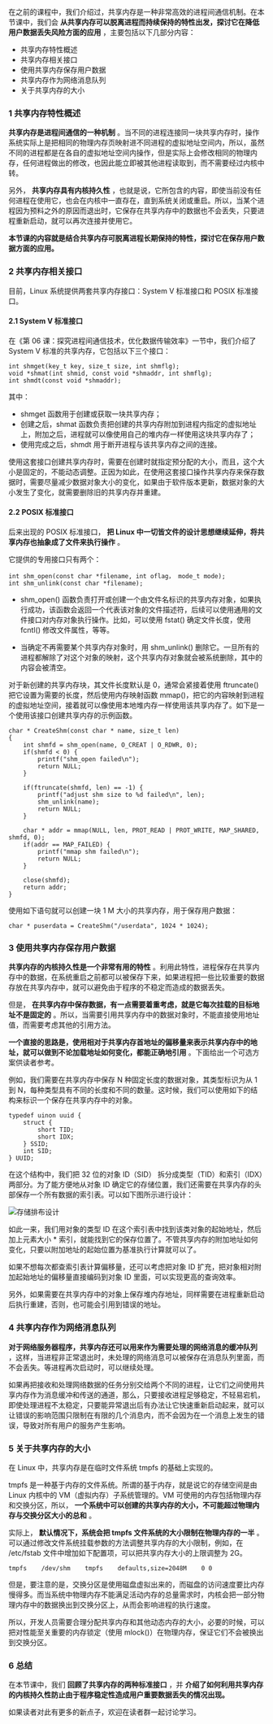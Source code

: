 在之前的课程中，我们介绍过，共享内存是一种非常高效的进程间通信机制。在本节课中，我们会
**从共享内存可以脱离进程而持续保持的特性出发，探讨它在降低用户数据丢失风险方面的应用** ，主要包括以下几部分内容：

  * 共享内存特性概述
  * 共享内存相关接口
  * 使用共享内存保存用户数据
  * 共享内存作为网络消息队列
  * 关于共享内存的大小

### 1 共享内存特性概述

**共享内存是进程间通信的一种机制**
。当不同的进程连接同一块共享内存时，操作系统实际上是把相同的物理内存页映射进不同进程的虚拟地址空间内，所以，虽然不同的进程都是在各自的虚拟地址空间内操作，但是实际上会修改相同的物理内存，任何进程做出的修改，也因此能立即被其他进程读取到，而不需要经过内核中转。

另外， **共享内存具有内核持久性**
，也就是说，它所包含的内容，即使当前没有任何进程在使用它，也会在内核中一直存在，直到系统关闭或重启。所以，当某个进程因为预料之外的原因而退出时，它保存在共享内存中的数据也不会丢失，只要进程重新启动，就可以再次连接并使用它。

**本节课的内容就是结合共享内存可脱离进程长期保持的特性，探讨它在保存用户数据方面的应用。**

### 2 共享内存相关接口

目前，Linux 系统提供两套共享内存接口：System V 标准接口和 POSIX 标准接口。

#### 2.1 System V 标准接口

在《第 06 课：探究进程间通信技术，优化数据传输效率》一节中，我们介绍了 System V 标准的共享内存，它包括以下三个接口：

    
    
    int shmget(key_t key, size_t size, int shmflg);
    void *shmat(int shmid, const void *shmaddr, int shmflg);
    int shmdt(const void *shmaddr);
    

其中：

  * shmget 函数用于创建或获取一块共享内存；
  * 创建之后，shmat 函数负责把创建的共享内存附加到进程内指定的虚拟地址上，附加之后，进程就可以像使用自己的堆内存一样使用这块共享内存了；
  * 使用完成之后，shmdt 用于断开进程与该共享内存之间的连接。

使用这套接口创建共享内存时，需要在创建时就指定预分配的大小，而且，这个大小是固定的，不能动态调整。正因为如此，在使用这套接口操作共享内存来保存数据时，需要尽量减少数据对象大小的变化，如果由于软件版本更新，数据对象的大小发生了变化，就需要删除旧的共享内存并重建。

#### 2.2 POSIX 标准接口

后来出现的 POSIX 标准接口， **把 Linux 中一切皆文件的设计思想继续延伸，将共享内存也抽象成了文件来执行操作** 。

它提供的专用接口只有两个：

    
    
    int shm_open(const char *filename, int oflag， mode_t mode);
    int shm_unlink(const char *filename);
    

  * shm_open() 函数负责打开或创建一个由文件名标识的共享内存对象，如果执行成功，该函数会返回一个代表该对象的文件描述符，后续可以使用通用的文件接口对内存对象执行操作。比如，可以使用 fstat() 确定文件长度，使用 fcntl() 修改文件属性，等等。

  * 当确定不再需要某个共享内存对象时，用 shm_unlink() 删除它。一旦所有的进程都解除了对这个对象的映射，这个共享内存对象就会被系统删除，其中的内容会被清空。

对于新创建的共享内存块，其文件长度默认是 0，通常会紧接着使用 ftruncate() 把它设置为需要的长度，然后使用内存映射函数
mmap()，把它的内容映射到进程的虚拟地址空间，接着就可以像使用本地堆内存一样使用该共享内存了。如下是一个使用该接口创建共享内存的示例函数。

    
    
    char * CreateShm(const char * name, size_t len)
    {
        int shmfd = shm_open(name, O_CREAT | O_RDWR, 0);
        if(shmfd < 0) {
            printf("shm_open failed\n");
            return NULL;
        }
    
        if(ftruncate(shmfd, len) == -1) {
            printf("adjust shm size to %d failed\n", len);
            shm_unlink(name);
            return NULL;
        }
    
        char * addr = mmap(NULL, len, PROT_READ | PROT_WRITE, MAP_SHARED, shmfd, 0);
        if(addr == MAP_FAILED) {
            printf("mmap shm failed\n");
            return NULL;
        }
    
        close(shmfd);
        return addr;
    }
    

使用如下语句就可以创建一块 1 M 大小的共享内存，用于保存用户数据：

    
    
    char * puserdata = CreateShm("/userdata", 1024 * 1024);
    

### 3 使用共享内存保存用户数据

**共享内存的内核持久性是一个非常有用的特性**
。利用此特性，进程保存在共享内存中的数据，在系统重启之前都可以被保存下来，如果进程把一些比较重要的数据存放在共享内存中，就可以避免由于程序的不稳定而造成的数据丢失。

但是， **在共享内存中保存数据，有一点需要着重考虑，就是它每次挂载的目标地址不是固定的**
。所以，当需要引用共享内存中的数据对象时，不能直接使用地址值，而需要考虑其他的引用方法。

**一个直接的思路是，使用相对于共享内存首地址的偏移量来表示共享内存中的地址，就可以做到不论加载地址如何变化，都能正确地引用**
。下面给出一个可选方案供读者参考。

例如，我们需要在共享内存中保存 N 种固定长度的数据对象，其类型标识为从 1 到
N，每种类型具有不同的长度和不同的数量。这时候，我们可以使用如下的结构来标识一个保存在共享内存中的对象。

    
    
    typedef uinon uuid {
        struct {
            short TID;
            short IDX;
        } SSID;
        int SID;
    } UUID;
    

在这个结构中，我们把 32 位的对象 ID（SID） 拆分成类型（TID）和索引（IDX）两部分。为了能方便地从对象 ID
确定它的存储位置，我们还需要在共享内存的头部保存一个所有数据的索引表。可以如下图所示进行设计：

![存储排布设计](https://images.gitbook.cn/16674bb0-4286-11e9-bb2c-779598067917)

如此一来，我们用对象的类型 ID 在这个索引表中找到该类对象的起始地址，然后加上元素大小 *
索引，就能找到它的保存位置了。不管共享内存的附加地址如何变化，只要以附加地址的起始位置为基准执行计算就可以了。

如果不想每次都查索引表计算偏移量，还可以考虑把对象 ID 扩充，把对象相对附加起始地址的偏移量直接编码到对象 ID 里面，可以实现更高的查询效率。

另外，如果需要在共享内存中的对象上保存堆内存地址，同样需要在进程重新启动后执行重建，否则，也可能会引用到错误的地址。

### 4 共享内存作为网络消息队列

**对于网络服务器程序，共享内存还可以用来作为需要处理的网络消息的缓冲队列**
，这样，当进程非正常退出时，未处理的网络消息可以被保存在消息队列里面，而不会丢失。等进程再次启动时，可以继续处理。

如果再把接收和处理网络数据的任务分别交给两个不同的进程，让它们之间使用共享内存作为消息缓冲和传送的通道，那么，只要接收进程足够稳定，不轻易宕机，即使处理进程不太稳定，只要能异常退出后有办法让它快速重新启动起来，就可以让错误的影响范围只限制在有限的几个消息内，而不会因为在一个消息上发生的错误，导致对所有用户的服务产生影响。

### 5 关于共享内存的大小

在 Linux 中，共享内存是在临时文件系统 tmpfs 的基础上实现的。

tmpfs 是一种基于内存的文件系统。所谓的基于内存，就是说它的存储空间是由 Linux 内核中的 VM（虚拟内存）子系统管理的。VM
可使用的内存包括物理内存和交换分区，所以， **一个系统中可以创建的共享内存的大小，不可能超过物理内存与交换分区大小的总和** 。

实际上， **默认情况下，系统会把 tmpfs 文件系统的大小限制在物理内存的一半** 。可以通过修改文件系统挂载参数的方法调整共享内存的大小限制，例如，在
/etc/fstab 文件中增加如下配置项，可以把共享内存大小的上限调整为 2G。

    
    
    tmpfs    /dev/shm    tmpfs    defaults,size=2048M    0 0
    

但是，要注意的是，交换分区是使用磁盘虚拟出来的，而磁盘的访问速度要比内存慢得多。而当系统中物理内存不能满足活动内存的总量需求时，内核会把一部分物理内存中的数据换出到交换分区上，从而会影响进程的执行速度。

所以，开发人员需要合理分配共享内存和其他动态内存的大小，必要的时候，可以把对性能至关重要的内存锁定（使用
mlock()）在物理内存，保证它们不会被换出到交换分区。

### 6 总结

在本节课中，我们 **回顾了共享内存的两种标准接口** ，并 **介绍了如何利用共享内存的内核持久性防止由于程序稳定性造成用户重要数据丢失的情况出现。**

如果读者对此有更多的新点子，欢迎在读者群一起讨论学习。


